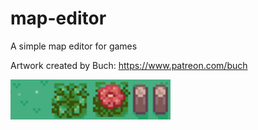 # map-editor
A simple map editor for games

Artwork created by Buch: https://www.patreon.com/buch

<img src="./dist/grass.png"><img src="./dist/bush.png"><img src="./dist/flower.png"><img src="./dist/fence.png">
